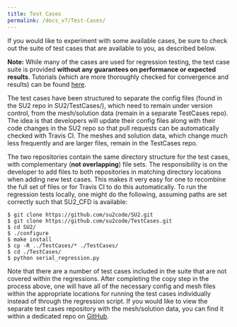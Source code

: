 ```yaml
---
title: Test Cases
permalink: /docs_v7/Test-Cases/
---
```


If you would like to experiment with some available cases, be sure to check out the suite of test cases that are available to you, as described below.

**Note:** While many of the cases are used for regression testing, the test case suite is provided **without any guarantees on performance or expected results**. Tutorials (which are more thoroughly checked for convergence and results) can be found [here](/tutorials/home/).

The test cases have been structured to separate the config files (found in the SU2 repo in SU2/TestCases/), which need to remain under version control, from the mesh/solution data (remain in a separate TestCases repo). The idea is that developers will update their config files along with their code changes in the SU2 repo so that pull requests can be automatically checked with Travis CI. The meshes and solution data, which change much less frequently and are larger files, remain in the TestCases repo.

The two repositories contain the same directory structure for the test cases, with complementary (**not overlapping**) file sets. The responsibility is on the developer to add files to both repositories in matching directory locations when adding new test cases. This makes it very easy for one to recombine the full set of files or for Travis CI to do this automatically. To run the regression tests locally, one might do the following, assuming paths are set correctly such that SU2_CFD is available:
```
$ git clone https://github.com/su2code/SU2.git
$ git clone https://github.com/su2code/TestCases.git
$ cd SU2/
$ ./configure
$ make install
$ cp -R ../TestCases/* ./TestCases/
$ cd ./TestCases/
$ python serial_regression.py
```

Note that there are a number of test cases included in the suite that are not covered within the regressions. After completing the copy step in the process above, one will have all of the necessary config and mesh files within the appropriate locations for running the test cases individually instead of through the regression script. If you would like to view the separate test cases repository with the mesh/solution data, you can find it within a dedicated repo on [GitHub](https://github.com/su2code/TestCases).
